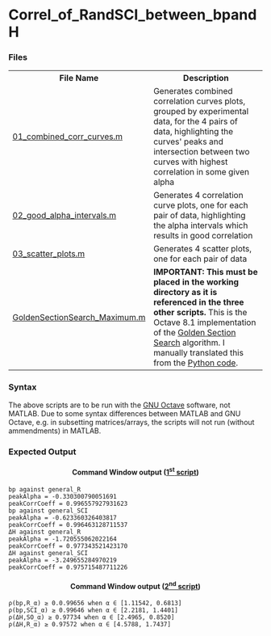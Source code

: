# Correl_of_RandSCI_between_bpandH
<h3>Files</h3>
<table>
  <tr><th>File Name</th><th>Description</th></tr>
  <tr><td><a href=01_combined_corr_curves.m>01_combined_corr_curves.m</a></td><td>Generates combined correlation curves plots, grouped by experimental data, for the 4 pairs of data, highlighting the curves' peaks and intersection between two curves with highest correlation in some given alpha</td></tr>
  <tr><td><a href=02_good_alpha_intervals.m>02_good_alpha_intervals.m</a></td><td>Generates 4 correlation curve plots, one for each pair of data, highlighting the alpha intervals which results in good correlation</td></tr>
  <tr><td><a href=03_scatter_plots.m>03_scatter_plots.m</a></td><td>Generates 4 scatter plots, one for each pair of data</td></tr>
  <tr><td><a href=GoldenSectionSearch_Maximum.m>GoldenSectionSearch_Maximum.m</a></td><td><b>IMPORTANT: This must be placed in the working directory as it is referenced in the three other scripts.</b> This is the Octave 8.1 implementation of the <a href="https://en.wikipedia.org/wiki/Golden-section_search">Golden Section Search</a> algorithm. I manually translated this from the <a href="https://en.wikipedia.org/wiki/Golden-section_search">Python code</a>.</td></tr>
</table>
<h3>Syntax</h3>
<p>The above scripts are to be run with the <a href=https://octave.org/>GNU Octave</a> software, not MATLAB. Due to some syntax differences between MATLAB and GNU Octave, e.g. in subsetting matrices/arrays, the scripts will not run (without ammendments) in MATLAB.</p>
<h3>Expected Output</h3>
<h4 align=center>Command Window output (<a href=01_combined_corr_curves.m>1<sup>st</sup> script</a>)</h4>

```
bp against general_R
peakAlpha = -0.330300790051691
peakCorrCoeff = 0.996557927931623
bp against general_SCI
peakAlpha = -0.623360326403817
peakCorrCoeff = 0.996463128711537
ΔH against general_R
peakAlpha = -1.720555062022164
peakCorrCoeff = 0.977343521423170
ΔH against general_SCI
peakAlpha = -3.249655284970219
peakCorrCoeff = 0.975715487711226

```

<h4 align=center>Command Window output (<a href=01_combined_corr_curves.m>2<sup>nd</sup> script</a>)</h4>

```
ρ(bp,R_α) ≥ 0.0.99656 when α ∈ [1.11542, 0.6813]
ρ(bp,SCI_α) ≥ 0.99646 when α ∈ [2.2181, 1.4401]
ρ(ΔH,SO_α) ≥ 0.97734 when α ∈ [2.4965, 0.8520]
ρ(ΔH,R_α) ≥ 0.97572 when α ∈ [4.5788, 1.7437]

```
